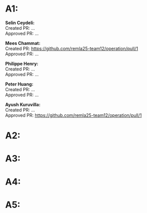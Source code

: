 # A1:

**Selin Ceydeli:** \
Created PR: ... \
Approved PR: ... 


**Mees Chammat:**\
Created PR: https://github.com/remla25-team12/operation/pull/1 \
Approved PR: ... 


**Philippe Henry:**\
Created PR: ... \
Approved PR: ... 


**Peter Huang:**\
Created PR: ... \
Approved PR: ... 


**Ayush Kuruvilla:**\
Created PR: ... \
Approved PR: https://github.com/remla25-team12/operation/pull/1


# A2:

# A3:

# A4:

# A5:
